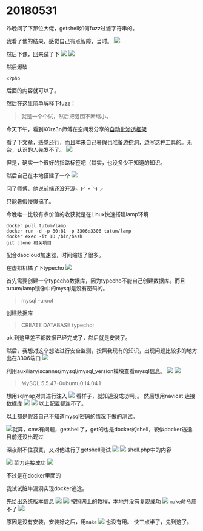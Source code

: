 # 20180531

昨晚问了下那位大佬，getshell如何fuzz过滤字符串的。

我看了他的结果，感觉自己有点智障，当时。
![](../image/7.png)

然后下课，回来试了下
![](../image/8.png)
![](../image/1.jpg)

然后爆破

```
<?php
```

后面的内容就可以了。

然后在这里简单解释下fuzz：
> 就是一个个试，然后把范围不断缩小。

今天下午，看到K0rz3n师傅在空间发分享的[自动化渗透框架](https://xz.aliyun.com/t/2362)

看了下文章，感觉还行，而且本来自己暑假也准备边挖洞，边写这种工具的。无奈，认识的人先发不了。
![](../image/1.jpg)

但是，确实一个很好的指路标签吧（其实，也没多少不知道的知识。

然后自己在本地搭建了一个
![](../image/9.png)

问了师傅，他说前端还没开源╮(╯-╰)╭

只能暑假慢慢搞了。

今晚唯一比较有点价值的收获就是在Linux快速搭建lamp环境
```
docker pull tutum/lamp
docker run -d -p 80:81 -p 3306:3306 tutum/lamp
docker exec -it ID /bin/bash
git clone 相关项目
```
配合daocloud加速器，时间缩短了很多。

在虚拟机搞了下typecho
![](../image/10.png)

首先需要创建一个typecho数据库，因为typecho不能自己创建数据库。而且tutum/lamp镜像中的mysql是没有密码的。

> mysql -uroot

创建数据库
> CREATE DATABASE typecho;

ok,到这里差不都数据已经完成了，然后就是安装了。

然后，我想对这个想法进行安全监测，按照我现有的知识，出现问题比较多的地方出在3306端口
![](../image/11.png)

利用auxiliary/scanner/mysql/mysql_version模块查看mysql信息。
![](../image/12.png)
![](../image/13.png) 
>  MySQL 5.5.47-0ubuntu0.14.04.1

想用sqlmap对其进行注入
![](../image/14.png)
看样子，就知道没成功啊。。
然后想用navicat 连接数据库
![](../image/15.png)
![](../image/16.png)
以上配置都连不了。  

以上都是假装自己不知道mysql密码的情况下做的测试。

![](../image/1.jpg)就算，cms有问题，getshell了，get的也是docker的shell，貌似docker逃逸目前还没出现过

深夜耐不住寂寞，又对他进行了getshell测试
![](../image/17.png)
![](../image/18.png)
shell.php中的内容

![](../image/19.png)
菜刀连接成功
![](../image/20.png)

不过是在docker里面的

我试试脏牛漏洞实现docker逃逸。

先给出系统版本信息
![](../image/21.png)
![](../image/23.png)
按照网上的教程，本地并没有复现成功
![](../image/22.png)
`make`命令用不了
![](../image/1.jpg)

原因是没有安装，安装好之后，用`make`
![](../image/24.png)
也没有用。
快三点半了，先到这了。